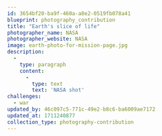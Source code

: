 ```yaml
---
id: 3654bf20-ba9f-460a-a8e2-0519fb078a41
blueprint: photography_contribution
title: "Earth's slice of life"
photographer_name: NASA
photographer_website: NASA
image: earth-photo-for-mission-page.jpg
description:
  -
    type: paragraph
    content:
      -
        type: text
        text: 'NASA shot'
challenges:
  - war
updated_by: 46c097c5-771c-49e2-b8c6-ba6009ae7172
updated_at: 1711240877
collection_type: photography-contribution
---
```

